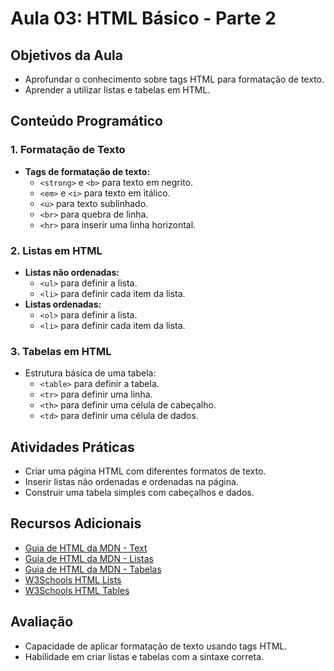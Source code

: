 # Aula 03: HTML Básico - Parte 2

## Objetivos da Aula

- Aprofundar o conhecimento sobre tags HTML para formatação de texto.
- Aprender a utilizar listas e tabelas em HTML.

## Conteúdo Programático

### 1. Formatação de Texto

- **Tags de formatação de texto:**
  - `<strong>` e `<b>` para texto em negrito.
  - `<em>` e `<i>` para texto em itálico.
  - `<u>` para texto sublinhado.
  - `<br>` para quebra de linha.
  - `<hr>` para inserir uma linha horizontal.

### 2. Listas em HTML

- **Listas não ordenadas:**
  - `<ul>` para definir a lista.
  - `<li>` para definir cada item da lista.
- **Listas ordenadas:**
  - `<ol>` para definir a lista.
  - `<li>` para definir cada item da lista.

### 3. Tabelas em HTML

- Estrutura básica de uma tabela:
  - `<table>` para definir a tabela.
  - `<tr>` para definir uma linha.
  - `<th>` para definir uma célula de cabeçalho.
  - `<td>` para definir uma célula de dados.

## Atividades Práticas

- Criar uma página HTML com diferentes formatos de texto.
- Inserir listas não ordenadas e ordenadas na página.
- Construir uma tabela simples com cabeçalhos e dados.

## Recursos Adicionais

- [Guia de HTML da MDN - Text](https://developer.mozilla.org/en-US/docs/Web/HTML/Element#text_content)
- [Guia de HTML da MDN - Listas](https://developer.mozilla.org/en-US/docs/Web/HTML/Element#list_content)
- [Guia de HTML da MDN - Tabelas](https://developer.mozilla.org/en-US/docs/Web/HTML/Element#table_content)
- [W3Schools HTML Lists](https://www.w3schools.com/html/html_lists.asp)
- [W3Schools HTML Tables](https://www.w3schools.com/html/html_tables.asp)

## Avaliação

- Capacidade de aplicar formatação de texto usando tags HTML.
- Habilidade em criar listas e tabelas com a sintaxe correta.
